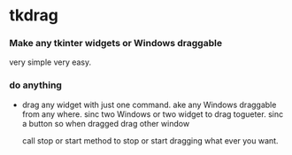 # tkdrag
<h3>Make any tkinter widgets or Windows draggable</h3>

very simple very easy.

<h3>do anything</h3>
<ul>
<li>drag any widget with just one command.
ake any Windows draggable from any where.
sinc two Windows or two widget to drag togueter.
sinc a button so when dragged drag other window  


call stop or start method to stop or start dragging what ever you want. 

</ul>


